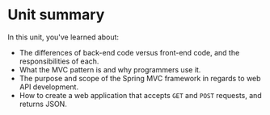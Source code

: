 # Unit summary

In this unit, you've learned about:

-   The differences of back-end code versus front-end code, and the responsibilities of each.
-   What the MVC pattern is and why programmers use it.
-   The purpose and scope of the Spring MVC framework in regards to web API development.
-   How to create a web application that accepts `GET` and `POST` requests, and returns JSON.
